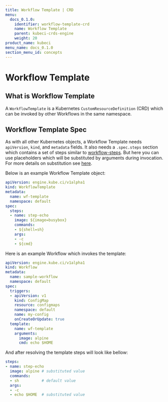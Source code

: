 ```yaml
---
title: Workflow Template | CRD
menu:
  docs_0.1.0:
    identifier: workflow-template-crd
    name: Workflow Template
    parent: kubeci-crds-engine
    weight: 20
product_name: kubeci
menu_name: docs_0.1.0
section_menu_id: concepts
---
```


# Workflow Template

## What is Workflow Template

A `WorkflowTemplate` is a Kubernetes `CustomResourceDefinition` (CRD) which can be invoked by other Workflows in the same namespace.

## Workflow Template Spec

As with all other Kubernetes objects, a Workflow Template needs `apiVersion`, `kind`, and `metadata` fields. It also needs a `.spec.steps` section which contains a set of steps similar to [workflow-steps](workflow.md#specsteps). But here you can use placeholders which will be substituted by arguments during invocation. For more details on substitution see [here](https://github.com/drone/docs/blob/v0.8.0/content/usage/config/substitution.md).

Below is an example Workflow Template object:

```yaml
apiVersion: engine.kube.ci/v1alpha1
kind: WorkflowTemplate
metadata:
  name: wf-template
  namespace: default
spec:
  steps:
  - name: step-echo
    image: ${image=busybox}
    commands:
    - ${shell=sh}
    args:
    - -c
    - ${cmd}
```

Here is an example Workflow which invokes the template:

```yaml
apiVersion: engine.kube.ci/v1alpha1
kind: Workflow
metadata:
  name: sample-workflow
  namespace: default
spec:
  triggers:
  - apiVersion: v1
    kind: ConfigMap
    resource: configmaps
    namespace: default
    name: my-config
    onCreateOrUpdate: true
  template:
    name: wf-template
    arguments:
      image: alpine
      cmd: echo $HOME
```

And after resolving the template steps will look like bellow:

```yaml
steps:
- name: step-echo
  image: alpine # substituted value
  commands:
  - sh          # default value
  args:
  - -c
  - echo $HOME  # substituted value
```